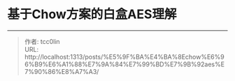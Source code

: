 # 基于Chow方案的白盒AES理解




---

> 作者: tcc0lin  
> URL: http://localhost:1313/posts/%E5%9F%BA%E4%BA%8Echow%E6%96%B9%E6%A1%88%E7%9A%84%E7%99%BD%E7%9B%92aes%E7%90%86%E8%A7%A3/  

